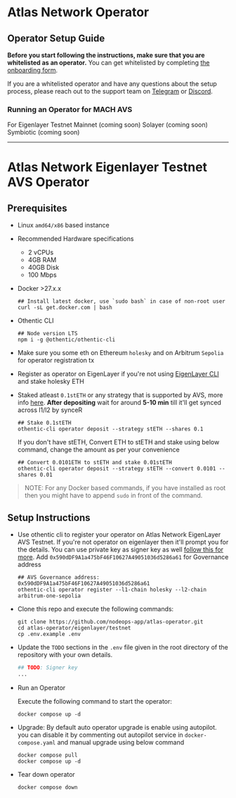 # Atlas Network Operator

## Operator Setup Guide

**Before you start following the instructions, make sure that you are whitelisted as an operator.** You can get whitelisted by completing [the onboarding form](https://forms.gle/2RKzzprRbTscpPc67).

If you are a whitelisted operator and have any questions about the setup process, please reach out to the support team on [Telegram](https://t.me/nodeopsxyz) or [Discord](https://discord.com/invite/HftrtmSsyW).

### Running an Operator for MACH AVS
For Eigenlayer
Testnet
Mainnet (coming soon)
Solayer (coming soon)
Symbiotic (coming soon)

---

# Atlas Network Eigenlayer Testnet AVS Operator

## Prerequisites

- Linux `amd64/x86` based instance
- Recommended Hardware specifications
  - 2 vCPUs
  - 4GB RAM
  - 40GB Disk
  - 100 Mbps
- Docker >27.x.x

  ```shell
  ## Install latest docker, use `sudo bash` in case of non-root user
  curl -sL get.docker.com | bash
  ```

- Othentic CLI

  ```shell
  ## Node version LTS
  npm i -g @othentic/othentic-cli
  ```

- Make sure you some eth on Ethereum `holesky` and on Arbitrum `Sepolia` for operator registration tx

- Register as operator on EigenLayer if you're not using [EigenLayer CLI](https://github.com/Layr-Labs/eigenlayer-cli/blob/master/README.md) and stake holesky ETH

- Staked atleast `0.1stETH` or any strategy that is supported by AVS, more info [here](https://docs.othentic.xyz/main/avs-framework/quick-start#activate-your-operator-by-depositing-into-eigenlayer). **After depositing** wait for around **5-10 min** till it'll get synced across l1/l2 by synceR

  ```shell
  ## Stake 0.1stETH
  othentic-cli operator deposit --strategy stETH --shares 0.1
  ```

  If you don't have stETH, Convert ETH to stETH and stake using below command, change the amount as per your convenience

  ```shell
  ## Convert 0.0101ETH to stETH and stake 0.01stETH
  othentic-cli operator deposit --strategy stETH --convert 0.0101 --shares 0.01
  ```

> NOTE: For any Docker based commands, if you have installed as root then you might have to append `sudo` in front of the command.

## Setup Instructions

- Use othentic cli to register your operator on Atlas Network EigenLayer AVS Testnet. If you're not operator on eigenlayer then it'll prompt you for the details. You can use private key as signer key as well [follow this for more](https://docs.othentic.xyz/main/avs-framework/othentic-cli/private-key-management). Add `0x590dDF9A1a475bF46F10627A49051036d5286a61` for Governance address

  ```shell
  ## AVS Governance address: 0x590dDF9A1a475bF46F10627A49051036d5286a61
  othentic-cli operator register --l1-chain holesky --l2-chain arbitrum-one-sepolia
  ```

-
  Clone this repo and execute the following commands:

  ```shell
  git clone https://github.com/nodeops-app/atlas-operator.git
  cd atlas-operator/eigenlayer/testnet
  cp .env.example .env
  ```

-
  Update the `TODO` sections in the `.env` file given in the root directory of the repository with your own details.

  ```bash
  ## TODO: Signer key
  ...
  ```

-
  Run an Operator

   Execute the following command to start the operator:

   ```shell
   docker compose up -d
   ```

- Upgrade: By default auto operator upgrade is enable using autopilot. you can disable it by commenting out autopilot service in `docker-compose.yaml` and manual upgrade using below command

  ```shell
  docker compose pull
  docker compose up -d
  ```

-
  Tear down operator

  ```bash
  docker compose down
  ```
